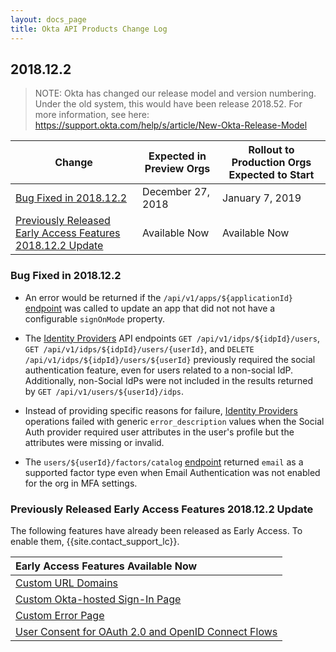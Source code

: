 ```yaml
---
layout: docs_page
title: Okta API Products Change Log
---
```


## 2018.12.2

> NOTE: Okta has changed our release model and version numbering. Under the old system, this would have been release 2018.52. For more information, see here: <https://support.okta.com/help/s/article/New-Okta-Release-Model>

| Change                                                                                                               | Expected in Preview Orgs | Rollout to Production Orgs Expected to Start |
| -------------------------------------------------------------------------------------------------------------------- | ------------------------ | -------------------------------------------- |
| [Bug Fixed in 2018.12.2](#bug-fixed-in-2018122)                                                                       | December 27, 2018         | January 7, 2019                             |
| [Previously Released Early Access Features 2018.12.2 Update](#previously-released-early-access-features-2018122-update) | Available Now            | Available Now                                |

### Bug Fixed in 2018.12.2

* An error would be returned if the `/api/v1/apps/${applicationId}` [endpoint](/docs/api/resources/apps#update-application) was called to update an app that did not not have a configurable `signOnMode` property. <!--OKTA-201187-->

* The [Identity Providers](/docs/api/resources/idps) API endpoints `GET /api/v1/idps/${idpId}/users`, `GET /api/v1/idps/${idpId}/users/{userId}`, and `DELETE /api/v1/idps/${idpId}/users/${userId}` previously required the social authentication feature, even for users related to a non-social IdP. Additionally, non-Social IdPs were not included in the results returned by `GET /api/v1/users/${userId}/idps`. <!--OKTA-199631-->

* Instead of providing specific reasons for failure, [Identity Providers](/docs/api/resources/idps) operations failed with generic `error_description` values when the Social Auth provider required user attributes in the user's profile but the attributes were missing or invalid. <!--OKTA-120115-->

* The `users/${userId}/factors/catalog` [endpoint](/docs/api/resources/factors#list-factors-to-enroll) returned `email` as a supported factor type even when Email Authentication was not enabled for the org in MFA settings. <!--OKTA-201633-->

### Previously Released Early Access Features 2018.12.2 Update

The following features have already been released as Early Access. To enable them, {{site.contact_support_lc}}.

| Early Access Features Available Now
| :------------------------------------------------- |
| [Custom URL Domains](#custom-url-domains-are-in-early-access)|
| [Custom Okta-hosted Sign-In Page](#custom-okta-hosted-sign-in-page-is-in-early-access)|
| [Custom Error Page](#custom-error-page-is-in-early-access)|
| [User Consent for OAuth 2.0 and OpenID Connect Flows](#user-consent-for-oauth-20-and-openid-connect-flows-in-early-availability-ea) |
